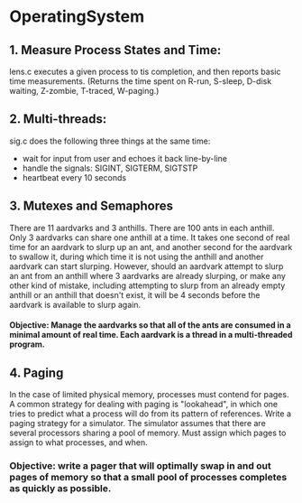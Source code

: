 # OperatingSystem
## 1. Measure Process States and Time:
lens.c executes a given process to tis completion, and then reports basic time measurements. (Returns the time spent on R-run, S-sleep, D-disk waiting, Z-zombie, T-traced, W-paging.)


## 2. Multi-threads:
sig.c does the following three things at the same time:

 - wait for input from user and echoes it back line-by-line
 - handle the signals: SIGINT, SIGTERM, SIGTSTP
 - heartbeat every 10 seconds


## 3. Mutexes and Semaphores

 There are 11 aardvarks and 3 anthills. There are 100 ants in each anthill. Only 3 aardvarks can share one anthill at a time. It takes one second of real time for an aardvark to slurp up an ant, and another second for the aardvark to swallow it, during which time it is not using the anthill and another aardvark can start slurping. However, should an aardvark attempt to slurp an ant from an anthill where 3 aardvarks are already slurping, or make any other kind of mistake, including attempting to slurp from an already empty anthill or an anthill that doesn't exist, it will be 4 seconds before the aardvark is available to slurp again. 
 
 #### Objective: Manage the aardvarks so that all of the ants are consumed in a minimal amount of real time. Each aardvark is a thread in a multi-threaded program.

## 4. Paging
In the case of limited physical memory, processes must contend for pages. A common strategy for dealing with paging is "lookahead", in which one tries to predict what a process will do from its pattern of references.
Write a paging strategy for a simulator. The simulator assumes that there are several processors sharing a pool of memory. Must assign which pages to assign to what processes, and when.

### Objective: write a pager that will optimally swap in and out pages of memory so that a small pool of processes completes as quickly as possible. 
